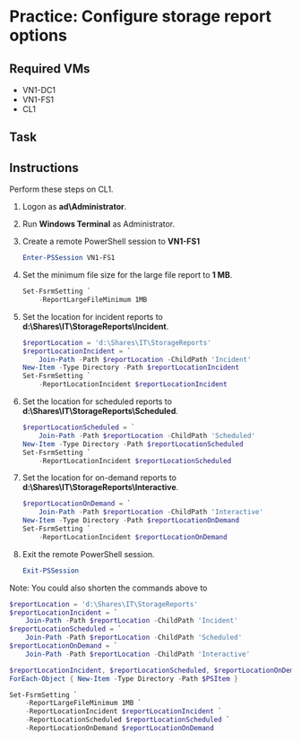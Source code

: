 # Practice: Configure storage report options

## Required VMs

* VN1-DC1
* VN1-FS1
* CL1

## Task

## Instructions

Perform these steps on CL1.

1. Logon as **ad\Administrator**.
1. Run **Windows Terminal** as Administrator.
1. Create a remote PowerShell session to **VN1-FS1**

    ````powershell
    Enter-PSSession VN1-FS1
    ````

1. Set the minimum file size for the large file report to **1 MB**.

    ````powershell
    Set-FsrmSetting `
        -ReportLargeFileMinimum 1MB
    ````

1. Set the location for incident reports to **d:\\Shares\\IT\\StorageReports\\Incident**.

    ````powershell
    $reportLocation = 'd:\Shares\IT\StorageReports'
    $reportLocationIncident = `
        Join-Path -Path $reportLocation -ChildPath 'Incident'
    New-Item -Type Directory -Path $reportLocationIncident
    Set-FsrmSetting `
        -ReportLocationIncident $reportLocationIncident
    ````

1. Set the location for scheduled reports to **d:\\Shares\\IT\\StorageReports\\Scheduled**.

    ````powershell
    $reportLocationScheduled = `
        Join-Path -Path $reportLocation -ChildPath 'Scheduled'
    New-Item -Type Directory -Path $reportLocationScheduled
    Set-FsrmSetting `
        -ReportLocationIncident $reportLocationScheduled
    ````

1. Set the location for on-demand reports to **d:\\Shares\\IT\\StorageReports\\Interactive**.

    ````powershell
    $reportLocationOnDemand = `
        Join-Path -Path $reportLocation -ChildPath 'Interactive'
    New-Item -Type Directory -Path $reportLocationOnDemand
    Set-FsrmSetting `
        -ReportLocationIncident $reportLocationOnDemand
    ````

1. Exit the remote PowerShell session.

    ````powershell
    Exit-PSSession
    ````

Note: You could also shorten the commands above to

````powershell
$reportLocation = 'd:\Shares\IT\StorageReports'
$reportLocationIncident = `
    Join-Path -Path $reportLocation -ChildPath 'Incident'
$reportLocationScheduled = `
    Join-Path -Path $reportLocation -ChildPath 'Scheduled'
$reportLocationOnDemand = `
    Join-Path -Path $reportLocation -ChildPath 'Interactive'

$reportLocationIncident, $reportLocationScheduled, $reportLocationOnDemand |
ForEach-Object { New-Item -Type Directory -Path $PSItem }

Set-FsrmSetting `
    -ReportLargeFileMinimum 1MB `
    -ReportLocationIncident $reportLocationIncident `
    -ReportLocationScheduled $reportLocationScheduled `
    -ReportLocationOnDemand $reportLocationOnDemand 
````
